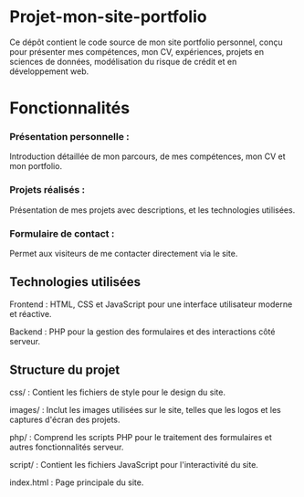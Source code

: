 # Projet-mon-site-portfolio
Ce dépôt contient le code source de mon site portfolio personnel, conçu pour présenter mes compétences, mon CV, expériences, projets en sciences de données, modélisation du risque de crédit et en développement web.

# Fonctionnalités
### Présentation personnelle : 
Introduction détaillée de mon parcours, de mes compétences, mon CV et mon portfolio.

### Projets réalisés : 
Présentation de mes projets avec descriptions, et les technologies utilisées.

### Formulaire de contact : 
Permet aux visiteurs de me contacter directement via le site.

## Technologies utilisées
Frontend : HTML, CSS et JavaScript pour une interface utilisateur moderne et réactive.

Backend : PHP pour la gestion des formulaires et des interactions côté serveur.

## Structure du projet
css/ : Contient les fichiers de style pour le design du site.

images/ : Inclut les images utilisées sur le site, telles que les logos et les captures d'écran des projets.

php/ : Comprend les scripts PHP pour le traitement des formulaires et autres fonctionnalités serveur.

script/ : Contient les fichiers JavaScript pour l'interactivité du site.

index.html : Page principale du site.

